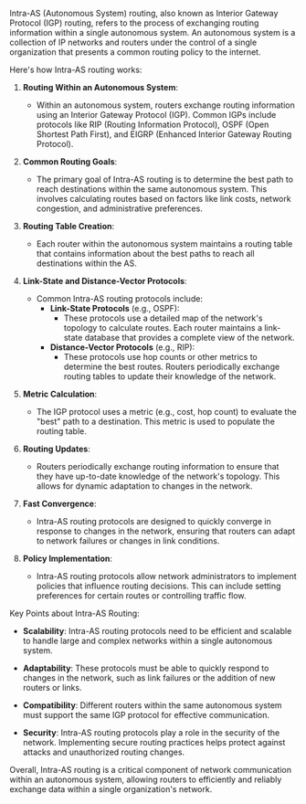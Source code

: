 Intra-AS (Autonomous System) routing, also known as Interior Gateway Protocol (IGP) routing, refers to the process of exchanging routing information within a single autonomous system. An autonomous system is a collection of IP networks and routers under the control of a single organization that presents a common routing policy to the internet.

Here's how Intra-AS routing works:

1. **Routing Within an Autonomous System**:
   - Within an autonomous system, routers exchange routing information using an Interior Gateway Protocol (IGP). Common IGPs include protocols like RIP (Routing Information Protocol), OSPF (Open Shortest Path First), and EIGRP (Enhanced Interior Gateway Routing Protocol).

2. **Common Routing Goals**:
   - The primary goal of Intra-AS routing is to determine the best path to reach destinations within the same autonomous system. This involves calculating routes based on factors like link costs, network congestion, and administrative preferences.

3. **Routing Table Creation**:
   - Each router within the autonomous system maintains a routing table that contains information about the best paths to reach all destinations within the AS.

4. **Link-State and Distance-Vector Protocols**:
   - Common Intra-AS routing protocols include:
      - **Link-State Protocols** (e.g., OSPF):
        - These protocols use a detailed map of the network's topology to calculate routes. Each router maintains a link-state database that provides a complete view of the network.
      - **Distance-Vector Protocols** (e.g., RIP):
        - These protocols use hop counts or other metrics to determine the best routes. Routers periodically exchange routing tables to update their knowledge of the network.

5. **Metric Calculation**:
   - The IGP protocol uses a metric (e.g., cost, hop count) to evaluate the "best" path to a destination. This metric is used to populate the routing table.

6. **Routing Updates**:
   - Routers periodically exchange routing information to ensure that they have up-to-date knowledge of the network's topology. This allows for dynamic adaptation to changes in the network.

7. **Fast Convergence**:
   - Intra-AS routing protocols are designed to quickly converge in response to changes in the network, ensuring that routers can adapt to network failures or changes in link conditions.

8. **Policy Implementation**:
   - Intra-AS routing protocols allow network administrators to implement policies that influence routing decisions. This can include setting preferences for certain routes or controlling traffic flow.

Key Points about Intra-AS Routing:

- **Scalability**: Intra-AS routing protocols need to be efficient and scalable to handle large and complex networks within a single autonomous system.

- **Adaptability**: These protocols must be able to quickly respond to changes in the network, such as link failures or the addition of new routers or links.

- **Compatibility**: Different routers within the same autonomous system must support the same IGP protocol for effective communication.

- **Security**: Intra-AS routing protocols play a role in the security of the network. Implementing secure routing practices helps protect against attacks and unauthorized routing changes.

Overall, Intra-AS routing is a critical component of network communication within an autonomous system, allowing routers to efficiently and reliably exchange data within a single organization's network.
